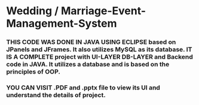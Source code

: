 # Wedding / Marriage-Event-Management-System
### THIS CODE WAS DONE IN JAVA USING ECLIPSE based on JPanels and JFrames. It also utilizes MySQL as its database. IT IS A COMPLETE project with UI-LAYER DB-LAYER and Backend code in JAVA. It utilizes a database and is based on the principles of OOP. 
### YOU CAN VISIT .PDF and .pptx file to view its UI and understand the details of project. 


